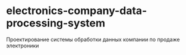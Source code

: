 # electronics-company-data-processing-system
Проектирование системы обработки данных компании по продаже электроники
